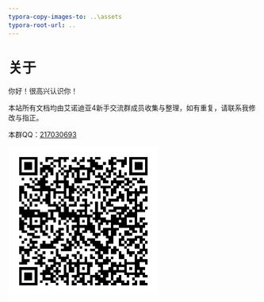 ```yaml
---
typora-copy-images-to: ..\assets
typora-root-url: ..
---
```


# 关于

你好！很高兴认识你！

本站所有文档均由艾诺迪亚4新手交流群成员收集与整理，如有重复，请联系我修改与指正。

本群QQ：<a href="https://qm.qq.com/cgi-bin/qm/qr?k=0NyTbiXpfPYed6TZ0T-6H14egQG5zxbQ&amp;amp;amp;jump_from=webapi">217030693</a>





![](/assets/join.png)
